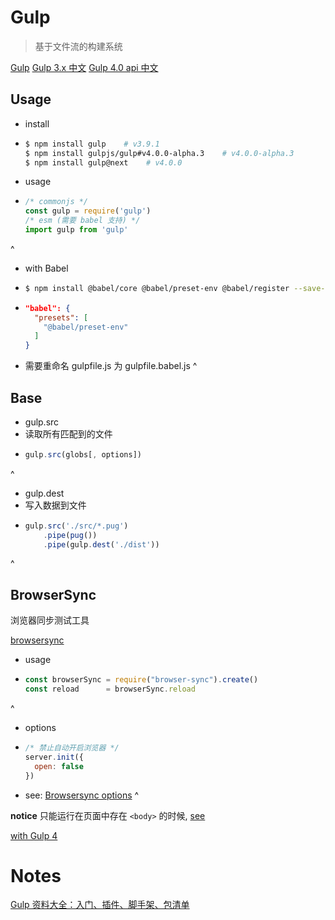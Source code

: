 ---
---

# Gulp

> 基于文件流的构建系统

[Gulp](https://gulpjs.com/)
[Gulp 3.x 中文](https://www.gulpjs.com.cn/)
[Gulp 4.0 api 中文](https://github.com/cssmagic/blog/issues/55)

## Usage

-   install
-   ```bash
    $ npm install gulp    # v3.9.1
    $ npm install gulpjs/gulp#v4.0.0-alpha.3    # v4.0.0-alpha.3
    $ npm install gulp@next    # v4.0.0
    ```
-   usage
-   ```js
    /* commonjs */
    const gulp = require('gulp')
    /* esm (需要 babel 支持) */
    import gulp from 'gulp'
    ```
^

-   with Babel
-   ```bash
    $ npm install @babel/core @babel/preset-env @babel/register --save-dev
    ```
-   ```json
    "babel": {
      "presets": [
        "@babel/preset-env"
      ]
    }
    ```
-   需要重命名 gulpfile.js 为 gulpfile.babel.js
^

## Base

-   gulp.src
-   读取所有匹配到的文件
-   ```js
    gulp.src(globs[, options])
    ```
^

-   gulp.dest
-   写入数据到文件
-   ```js
    gulp.src('./src/*.pug')
        .pipe(pug())
        .pipe(gulp.dest('./dist'))
    ```
^

## BrowserSync

浏览器同步测试工具

[browsersync](http://www.browsersync.cn/)

-   usage
-   ```js
    const browserSync = require("browser-sync").create()
    const reload      = browserSync.reload
    ```
^

-   options
-   ```js
    /* 禁止自动开启浏览器 */
    server.init({
      open: false
    })
    ```
-   see: [Browsersync options](https://browsersync.io/docs/options)
^

**notice** 只能运行在页面中存在 `<body>` 的时候, [see](https://github.com/BrowserSync/browser-sync/issues/1065#issuecomment-254180616)

[with Gulp 4](https://github.com/gulpjs/gulp/blob/4.0/docs/recipes/minimal-browsersync-setup-with-gulp4.md)

# Notes

[Gulp 资料大全：入门、插件、脚手架、包清单](https://juejin.im/entry/570c599a2e958a005c4fd307)
